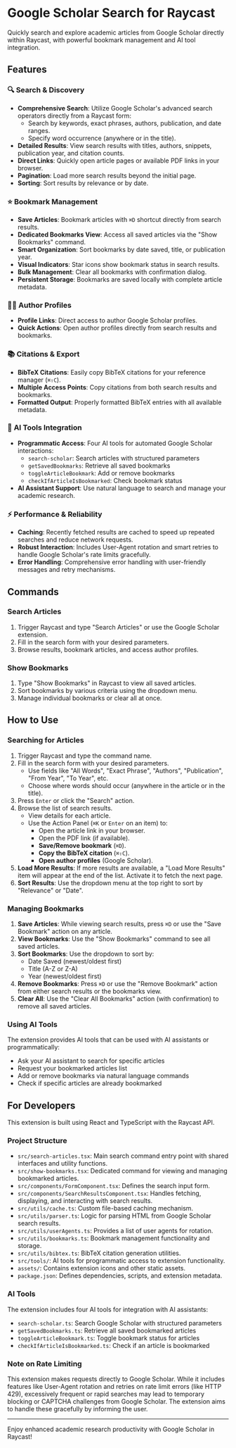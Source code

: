 # Google Scholar Search for Raycast

Quickly search and explore academic articles from Google Scholar directly within Raycast, with powerful bookmark management and AI tool integration.

## Features

### 🔍 **Search & Discovery**
*   **Comprehensive Search**: Utilize Google Scholar's advanced search operators directly from a Raycast form:
    *   Search by keywords, exact phrases, authors, publication, and date ranges.
    *   Specify word occurrence (anywhere or in the title).
*   **Detailed Results**: View search results with titles, authors, snippets, publication year, and citation counts.
*   **Direct Links**: Quickly open article pages or available PDF links in your browser.
*   **Pagination**: Load more search results beyond the initial page.
*   **Sorting**: Sort results by relevance or by date.

### ⭐ **Bookmark Management**
*   **Save Articles**: Bookmark articles with `⌘D` shortcut directly from search results.
*   **Dedicated Bookmarks View**: Access all saved articles via the "Show Bookmarks" command.
*   **Smart Organization**: Sort bookmarks by date saved, title, or publication year.
*   **Visual Indicators**: Star icons show bookmark status in search results.
*   **Bulk Management**: Clear all bookmarks with confirmation dialog.
*   **Persistent Storage**: Bookmarks are saved locally with complete article metadata.

### 👨‍🎓 **Author Profiles**
*   **Profile Links**: Direct access to author Google Scholar profiles.
*   **Quick Actions**: Open author profiles directly from search results and bookmarks.

### 📚 **Citations & Export**
*   **BibTeX Citations**: Easily copy BibTeX citations for your reference manager (`⌘⇧C`).
*   **Multiple Access Points**: Copy citations from both search results and bookmarks.
*   **Formatted Output**: Properly formatted BibTeX entries with all available metadata.

### 🤖 **AI Tools Integration**
*   **Programmatic Access**: Four AI tools for automated Google Scholar interactions:
    *   `search-scholar`: Search articles with structured parameters
    *   `getSavedBookmarks`: Retrieve all saved bookmarks
    *   `toggleArticleBookmark`: Add or remove bookmarks
    *   `checkIfArticleIsBookmarked`: Check bookmark status
*   **AI Assistant Support**: Use natural language to search and manage your academic research.

### ⚡ **Performance & Reliability**
*   **Caching**: Recently fetched results are cached to speed up repeated searches and reduce network requests.
*   **Robust Interaction**: Includes User-Agent rotation and smart retries to handle Google Scholar's rate limits gracefully.
*   **Error Handling**: Comprehensive error handling with user-friendly messages and retry mechanisms.

## Commands

### Search Articles
1. Trigger Raycast and type "Search Articles" or use the Google Scholar extension.
2. Fill in the search form with your desired parameters.
3. Browse results, bookmark articles, and access author profiles.

### Show Bookmarks
1. Type "Show Bookmarks" in Raycast to view all saved articles.
2. Sort bookmarks by various criteria using the dropdown menu.
3. Manage individual bookmarks or clear all at once.

## How to Use

### Searching for Articles
1.  Trigger Raycast and type the command name.
2.  Fill in the search form with your desired parameters.
    *   Use fields like "All Words", "Exact Phrase", "Authors", "Publication", "From Year", "To Year", etc.
    *   Choose where words should occur (anywhere in the article or in the title).
3.  Press `Enter` or click the "Search" action.
4.  Browse the list of search results.
    *   View details for each article.
    *   Use the Action Panel (`⌘K` or `Enter` on an item) to:
        *   Open the article link in your browser.
        *   Open the PDF link (if available).
        *   **Save/Remove bookmark** (`⌘D`).
        *   **Copy the BibTeX citation** (`⌘⇧C`).
        *   **Open author profiles** (Google Scholar).
5.  **Load More Results**: If more results are available, a "Load More Results" item will appear at the end of the list. Activate it to fetch the next page.
6.  **Sort Results**: Use the dropdown menu at the top right to sort by "Relevance" or "Date".

### Managing Bookmarks
1.  **Save Articles**: While viewing search results, press `⌘D` or use the "Save Bookmark" action on any article.
2.  **View Bookmarks**: Use the "Show Bookmarks" command to see all saved articles.
3.  **Sort Bookmarks**: Use the dropdown to sort by:
    *   Date Saved (newest/oldest first)
    *   Title (A-Z or Z-A)
    *   Year (newest/oldest first)
4.  **Remove Bookmarks**: Press `⌘D` or use the "Remove Bookmark" action from either search results or the bookmarks view.
5.  **Clear All**: Use the "Clear All Bookmarks" action (with confirmation) to remove all saved articles.

### Using AI Tools
The extension provides AI tools that can be used with AI assistants or programmatically:
*   Ask your AI assistant to search for specific articles
*   Request your bookmarked articles list
*   Add or remove bookmarks via natural language commands
*   Check if specific articles are already bookmarked

## For Developers

This extension is built using React and TypeScript with the Raycast API.

### Project Structure

*   `src/search-articles.tsx`: Main search command entry point with shared interfaces and utility functions.
*   `src/show-bookmarks.tsx`: Dedicated command for viewing and managing bookmarked articles.
*   `src/components/FormComponent.tsx`: Defines the search input form.
*   `src/components/SearchResultsComponent.tsx`: Handles fetching, displaying, and interacting with search results.
*   `src/utils/cache.ts`: Custom file-based caching mechanism.
*   `src/utils/parser.ts`: Logic for parsing HTML from Google Scholar search results.
*   `src/utils/userAgents.ts`: Provides a list of user agents for rotation.
*   `src/utils/bookmarks.ts`: Bookmark management functionality and storage.
*   `src/utils/bibtex.ts`: BibTeX citation generation utilities.
*   `src/tools/`: AI tools for programmatic access to extension functionality.
*   `assets/`: Contains extension icons and other static assets.
*   `package.json`: Defines dependencies, scripts, and extension metadata.

### AI Tools
The extension includes four AI tools for integration with AI assistants:
*   `search-scholar.ts`: Search Google Scholar with structured parameters
*   `getSavedBookmarks.ts`: Retrieve all saved bookmarked articles
*   `toggleArticleBookmark.ts`: Toggle bookmark status for articles
*   `checkIfArticleIsBookmarked.ts`: Check if an article is bookmarked

### Note on Rate Limiting

This extension makes requests directly to Google Scholar. While it includes features like User-Agent rotation and retries on rate limit errors (like HTTP 429), excessively frequent or rapid searches may lead to temporary blocking or CAPTCHA challenges from Google Scholar. The extension aims to handle these gracefully by informing the user.

---

Enjoy enhanced academic research productivity with Google Scholar in Raycast!